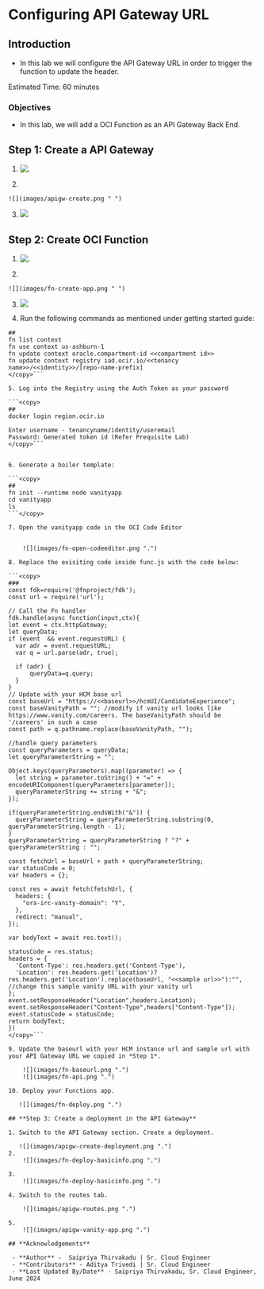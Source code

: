 # Configuring API Gateway URL

## Introduction

- In this lab we will configure the API Gateway URL in order to trigger the function to update the header. 

Estimated Time: 60 minutes

### Objectives

- In this lab, we will add a OCI Function as an API Gateway Back End.

## **Step 1: Create a API Gateway** 

1. 
    ![](images/apigw-navigation.png ".")

2. 

    ![](images/apigw-create.png " ")

3. 
    ![](images/apigw-copy-hostname.png " ")

## **Step 2: Create OCI Function** 

1. 
    ![](images/fn-navigate.png ".")

2. 

    ![](images/fn-create-app.png " ")

3. 
    ![](images/fn-launch-cloudshell.png " ")

4. Run the following commands as mentioned under getting started guide:

```<copy>
##
fn list context
fn use context us-ashburn-1
fn update context oracle.compartment-id <<compartment id>>
fn update context registry iad.ocir.io/<<tenancy name>>/<<identity>>/[repo-name-prefix]
</copy>```

5. Log into the Registry using the Auth Token as your password

```<copy>
##
docker login region.ocir.io

Enter username - tenancyname/identity/useremail
Password: Generated token id (Refer Prequisite Lab)
</copy>```


6. Generate a boiler template:

```<copy>
##
fn init --runtime node vanityapp
cd vanityapp
ls
```</copy>

7. Open the vanityapp code in the OCI Code Editor


    ![](images/fn-open-codeeditor.png ".")

8. Replace the exisiting code inside func.js with the code below: 

```<copy>
###
const fdk=require('@fnproject/fdk');
const url = require('url');

// Call the Fn handler
fdk.handle(async function(input,ctx){
let event = ctx.httpGateway;
let queryData;
if (event  && event.requestURL) {
  var adr = event.requestURL;
  var q = url.parse(adr, true);
  
  if (adr) {
      queryData=q.query;
  }
}
// Update with your HCM base url
const baseUrl = "https://<<baseurl>>/hcmUI/CandidateExperience";
const baseVanityPath = ""; //modify if vanity url looks like https://www.vanity.com/careers. The baseVanityPath should be '/careers' in such a case
const path = q.pathname.replace(baseVanityPath, "");

//handle query parameters
const queryParameters = queryData;
let queryParameterString = "";

Object.keys(queryParameters).map((parameter) => {
  let string = parameter.toString() + "=" + encodeURIComponent(queryParameters[parameter]);
  queryParameterString += string + "&";
});

if(queryParameterString.endsWith("&")) {
  queryParameterString = queryParameterString.substring(0, queryParameterString.length - 1);
}
queryParameterString = queryParameterString ? "?" + queryParameterString : "";

const fetchUrl = baseUrl + path + queryParameterString;
var statusCode = 0;
var headers = {};

const res = await fetch(fetchUrl, {
  headers: {
    "ora-irc-vanity-domain": "Y",
  },
  redirect: "manual",
});

var bodyText = await res.text();

statusCode = res.status;
headers = {
  'Content-Type': res.headers.get('Content-Type'),
  'Location': res.headers.get('Location')?res.headers.get('Location').replace(baseUrl, "<<sample url>>"):"", //change this sample vanity URL with your vanity url
};
event.setResponseHeader("Location",headers.Location);
event.setResponseHeader("Content-Type",headers["Content-Type"]);
event.statusCode = statusCode;
return bodyText;
})
</copy>```

9. Update the baseurl with your HCM instance url and sample url with your API Gateway URL we copied in *Step 1*. 

    ![](images/fn-baseurl.png ".")
    ![](images/fn-api.png ".")

10. Deploy your Functions app. 

   ![](images/fn-deploy.png ".")

## **Step 3: Create a deployment in the API Gateway** 

1. Switch to the API Gateway section. Create a deployment. 

   ![](images/apigw-create-deployment.png ".")
2. 
    ![](images/fn-deploy-basicinfo.png ".")

3. 
    ![](images/fn-deploy-basicinfo.png ".")

4. Switch to the routes tab. 

    ![](images/apigw-routes.png ".")

5. 
    ![](images/apigw-vanity-app.png ".")

## **Acknowledgements**

 - **Author** -  Saipriya Thirvakadu | Sr. Cloud Engineer 
 - **Contributors** - Aditya Trivedi | Sr. Cloud Engineer
 - **Last Updated By/Date** - Saipriya Thirvakadu, Sr. Cloud Engineer, June 2024